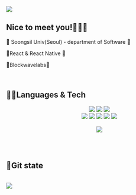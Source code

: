 <img src="https://capsule-render.vercel.app/api?type=waving&color=auto&height=300&section=header&text=Suwon&nbsp;Lim&fontSize=90" />
<h2>Nice to meet you!👋👋👋</h2>
<p>🏫 Soongsil Univ(Seoul) - department of Software 🏫</p>
<p>💞React & React Native 💞</p>
<p>💼Blockwavelabs💼</p>



<br/>
<h2>👨‍💻Languages & Tech</h2>
<div align="center">
	<img src="https://img.shields.io/badge/HTML5-E34F26?style=flat&logo=HTML5&logoColor=white" />
	<img src="https://img.shields.io/badge/CSS3-1572B6?style=flat&logo=CSS3&logoColor=white" />
	<img src="https://img.shields.io/badge/JavaScript-F7DF1E?style=flat&logo=JavaScript&logoColor=white" />
	<br/>
	<img src="https://img.shields.io/badge/React-61DAFB?style=flat&logo=React&logoColor=white" />
	<img src="https://img.shields.io/badge/ReactNative-61DAFB?style=flat&logo=React&logoColor=white" />
	<img src="https://img.shields.io/badge/Redux-764ABC?style=flat&logo=Redux&logoColor=white" />
	<img src="https://img.shields.io/badge/Jotai-764ABC?style=flat&logo=Redux&logoColor=white" />
	<img src="https://img.shields.io/badge/Firebase-FFCA28?style=flat&logo=Firebase&logoColor=white" />
	<br/>
	<br/>
	<img src="https://github-readme-stats.vercel.app/api/top-langs/?username=Rimoosoo&layout=compact)](https://github.com/anuraghazra/github-readme-stats)"/>
	<br/>
</div>

<br/><br/>


<h2>📝Git state</h2>
<br/>
<picture>
<source 
  srcset="https://github-readme-stats.vercel.app/api?username=Rimoosoo&show_icons=true&theme=dark"
  media="(prefers-color-scheme: dark)"
/>
<source
  srcset="https://github-readme-stats.vercel.app/api?username=Rimoosoo&show_icons=true"
  media="(prefers-color-scheme: light), (prefers-color-scheme: no-preference)"
/>
<img src="https://github-readme-stats.vercel.app/api?username=Rimoosoo&show_icons=true" />
</picture>

<br/><br/>
